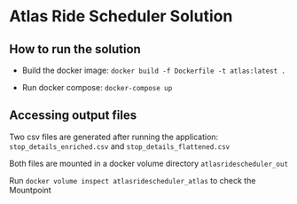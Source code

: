 # Atlas Ride Scheduler Solution

## How to run the solution

- Build the docker image:
```docker build -f Dockerfile -t atlas:latest .```


- Run docker compose: ```docker-compose up```

## Accessing output files

Two csv files are generated after running the application: `stop_details_enriched.csv`  and `stop_details_flattened.csv`

Both files are mounted in a docker volume directory `atlasridescheduler_out`

Run ```docker volume inspect atlasridescheduler_atlas``` to check the Mountpoint